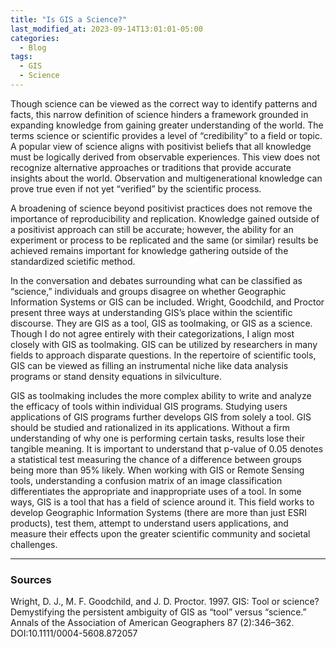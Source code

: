 ```yaml
---
title: "Is GIS a Science?"
last_modified_at: 2023-09-14T13:01:01-05:00
categories:
  - Blog
tags:
  - GIS
  - Science
---
```


Though science can be viewed as the correct way to identify patterns and facts, this narrow definition of science hinders a framework grounded in expanding knowledge from gaining greater understanding of the world. 
The terms science or scientific provides a level of “credibility” to a field or topic. 
A popular view of science aligns with positivist beliefs that all knowledge must be logically derived from observable experiences. 
This view does not recognize alternative approaches or traditions that provide accurate insights about the world. 
Observation and multigenerational knowledge can prove true even if not yet “verified” by the scientific process.

A broadening of science beyond positivist practices does not remove the importance of reproducibility and replication. 
Knowledge gained outside of a positivist approach can still be accurate; however, the ability for an experiment or process to be replicated and the same (or similar) results be achieved remains important for knowledge gathering outside of the standardized scietific method. 

In the conversation and debates surrounding what can be classified as “science,” individuals and groups disagree on whether Geographic Information Systems or GIS can be included. 
Wright, Goodchild, and Proctor present three ways at understanding GIS’s place within the scientific discourse. They are GIS as a tool, GIS as toolmaking, or GIS as a science. 
Though I do not agree entirely with their categorizations, I align most closely with GIS as toolmaking.
GIS can be utilized by researchers in many fields to approach disparate questions. 
In the repertoire of scientific tools, GIS can be viewed as filling an instrumental niche like data analysis programs or stand density equations in silviculture. 

GIS as toolmaking includes the more complex ability to write and analyze the efficacy of tools within individual GIS programs. 
Studying users applications of GIS programs further develops GIS from solely a tool. 
GIS should be studied and rationalized in its applications. 
Without a firm understanding of why one is performing certain tasks, results lose their tangible meaning. 
It is important to understand that p-value of 0.05 denotes a statistical test measuring the chance of a difference between groups being more than 95% likely.
When working with GIS or Remote Sensing tools, understanding a confusion matrix of an image classification differentiates the appropriate and inappropriate uses of a tool. 
In some ways, GIS is a tool that has a field of science around it. 
This field works to develop Geographic Information Systems (there are more than just ESRI products), test them, attempt to understand users applications, and measure their effects upon the greater scientific community and societal challenges.

--- 
### Sources

Wright, D. J., M. F. Goodchild, and J. D. Proctor. 1997. GIS: Tool or science? Demystifying the persistent ambiguity of GIS as “tool” versus “science.” Annals of the Association of American Geographers 87 (2):346–362. DOI:10.1111/0004-5608.872057